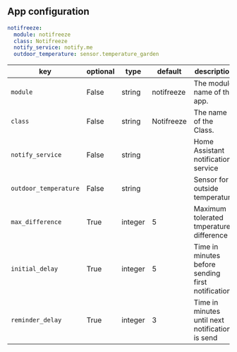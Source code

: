 ## App configuration

```yaml
notifreeze:
  module: notifreeze
  class: Notifreeze
  notify_service: notify.me
  outdoor_temperature: sensor.temperature_garden
```

key | optional | type | default | description
-- | -- | -- | -- | --
`module` | False | string | notifreeze | The module name of the app.
`class` | False | string | Notifreeze | The name of the Class.
`notify_service` | False | string | | Home Assistant notification service
`outdoor_temperature` | False | string | | Sensor for outside temperature
`max_difference` | True | integer | 5 | Maximum tolerated tmperature difference
`initial_delay` | True | integer | 5 | Time in minutes before sending first notification
`reminder_delay` | True | integer | 3 | Time in minutes until next notification is send
